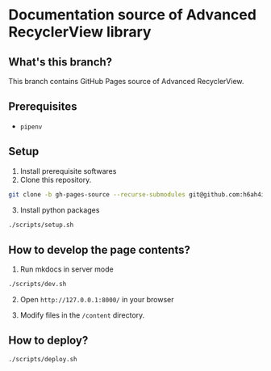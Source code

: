 Documentation source of Advanced RecyclerView library
===

## What's this branch?

This branch contains GitHub Pages source of Advanced RecyclerView.

## Prerequisites

- `pipenv`

## Setup

1. Install prerequisite softwares
2. Clone this repository.

  ```bash
  git clone -b gh-pages-source --recurse-submodules git@github.com:h6ah4i/android-advancedrecyclerview.git android-advancedrecyclerview-gh-page
  ```
3. Install python packages
  ```bash
  ./scripts/setup.sh
  ```

## How to develop the page contents?

1. Run mkdocs in server mode
  ```bash
  ./scripts/dev.sh
  ```

2. Open `http://127.0.0.1:8000/` in your browser

3. Modify files in the `/content` directory.


## How to deploy?

```bash
./scripts/deploy.sh
```
